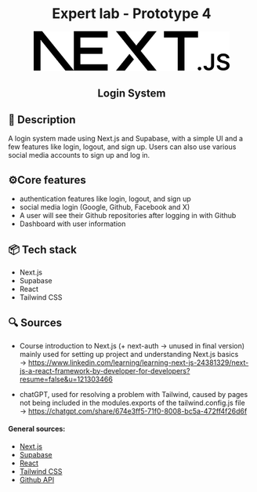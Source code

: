 <h1 align="center">Expert lab - Prototype 4</h1>

<center>
<img  src="login-system/public/next.svg" alt="next.js logo" width="400px">
<h2>Login System</h2>
</center>



## 📜 Description
A login system made using Next.js and Supabase, with a simple UI and a few features like login, logout, and sign up. Users can also use various social media accounts to sign up and log in.

## ⚙️Core features
- authentication features like login, logout, and sign up
- social media login (Google, Github, Facebook and X)
- A user will see their Github repositories after logging in with Github
- Dashboard with user information

## 📦 Tech stack
- Next.js
- Supabase
- React
- Tailwind CSS

## 🔍 Sources

- Course introduction to Next.js (+ next-auth -> unused in final version) mainly used for setting up project and understanding Next.js basics
<br> -> https://www.linkedin.com/learning/learning-next-js-24381329/next-js-a-react-framework-by-developer-for-developers?resume=false&u=121303466

- chatGPT, used for resolving a problem with Tailwind, caused by pages not being included in the modules.exports of the tailwind.config.js file
<br> -> https://chatgpt.com/share/674e3ff5-71f0-8008-bc5a-472ff4f26d6f



#### General sources:
- [Next.js](https://nextjs.org/)
- [Supabase](https://supabase.io/)
- [React](https://reactjs.org/)
- [Tailwind CSS](https://tailwindcss.com/)
- [Github API](https://docs.github.com/en/rest)
